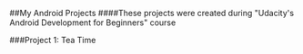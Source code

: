 ##My Android Projects 
####These projects were created during "Udacity's Android Development for Beginners" course

###Project 1: Tea Time
